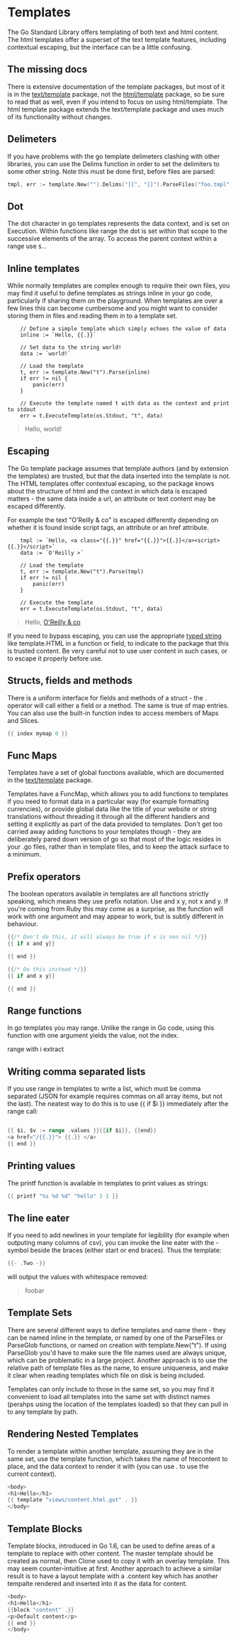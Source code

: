 # Templates

The Go Standard Library offers templating of both text and html content. The html templates offer a superset of the text template features, including contextual escaping, but the interface can be a little confusing.

## The missing docs

There is extensive documentation of the template packages, but most of it is in the [text/template](https://golang.org/pkg/text/template/) package, not the [html/template](https://golang.org/pkg/html/template/) package, so be sure to read that as well, even if you intend to focus on using html/template. The html template package extends the text/template package and uses much of its functionality without changes.  

## Delimeters

If you have problems with the go template delimeters clashing with other libraries, you can use the Delims function in order to set the delimiters to some other string. Note this must be done first, before files are parsed:

```go
tmpl, err := template.New("").Delims("[[", "]]").ParseFiles("foo.tmpl", "bar.tmpl")
```

## Dot

The dot character in go templates represents the data context, and is set on Execution. Within functions like range the dot is set within that scope to the successive elements of the array. To access the parent context within a range use `$.`.

## Inline templates

While normally templates are complex enough to require their own files, you may find it useful to define templates as strings inline in your go code, particularly if sharing them on the playground. When templates are over a few lines this can become cumbersome and you might want to consider storing them in files and reading them in to a template set. 

```
    // Define a simple template which simply echoes the value of data
    inline := `Hello, {{.}}`

    // Set data to the string world!
	data := `world!`
	
    // Load the template
	t, err := template.New("t").Parse(inline)
	if err != nil {
		panic(err)
	}

    // Execute the template named t with data as the context and print to stdout
	err = t.ExecuteTemplate(os.Stdout, "t", data)
```

> Hello, world!

## Escaping 

The Go template package assumes that template authors (and by extension the templates) are trusted, but that the data inserted into the template is not. The HTML templates offer contextual escaping, so the package knows about the structure of html and the context in which data is escaped matters - the same data inside a url, an attribute or text content may be escaped differently. 

For example the text "O'Reilly & co" is escaped differently depending on whether it is found inside script tags, an attribute or an href attribute.

```
    tmpl := `Hello, <a class="{{.}}" href="{{.}}">{{.}}</a><script>{{.}}</script>`
	data := `O'Reilly >`
	
    // Load the template
	t, err := template.New("t").Parse(tmpl)
	if err != nil {
		panic(err)
	}

    // Execute the template
	err = t.ExecuteTemplate(os.Stdout, "t", data)
```

> Hello, <a class="O&#39;Reilly &amp; co" href="O%27Reilly%20&amp;%20co">O&#39;Reilly &amp; co</a><script>"O'Reilly \u0026 co"</script>

If you need to bypass escaping, you can use the appropriate [typed string](https://golang.org/pkg/html/template/#hdr-Typed_Strings) like template.HTML in a function or field, to indicate to the package that this is trusted content. Be very careful not to use user content in such cases, or to escape it properly before use.  



## Structs, fields and methods

There is a uniform interface for fields and methods of a struct - the . operator will call either a field or a method. The same is true of map entries. You can also use the built-in function index to access members of Maps and Slices.

```go
{{ index mymap 0 }}
```

## Func Maps

Templates have a set of global functions available, which are documented in the [text/template](https://golang.org/pkg/text/template/#hdr-Functions) package. 

Templates have a FuncMap, which allows you to add functions to templates if you need to format data in a particular way (for example formatting currencies), or provide global data like the title of your website or string translations without threading it through all the different handlers and setting it explicitly as part of the data provided to templates. Don't get too carried away adding functions to your templates though - they are deliberately pared down version of go so that most of the logic resides in your .go files, rather than in template files, and to keep the attack surface to a minimum. 

## Prefix operators 

The boolean operators available in templates are all functions strictly speaking, which means they use prefix notation. Use and x y, not x and y. If you're coming from Ruby this may come as a surprise, as the function will work with one argument and may appear to work, but is subtly different in behaviour.  

```go
{{/* Don't do this, it will always be true if x is non nil */}}
{{ if x and y}}

{{ end }}

{{/* Do this instead */}}
{{ if and x y}}

{{ end }}
```

## Range functions 

In go templates you may range. Unlike the range in Go code, using this function with one argument yields the value, not the index.  

range with i extract

## Writing comma separated lists

If you use range in templates to write a list, which must be comma separated (JSON for example requires commas on all array items, but not the last). The neatest way to do this is to use {{ if $i }} immediately after the range call:

```go 

{{ $i, $v := range .values }}{{if $i}}, {{end}}
<a href="/{{.}}"> {{.}} </a>
{{ end }}

```

## Printing values 

The printf function is available in templates to print values as strings:  

```go
{{ printf "%s %d %d" "hello" 1 1 }}
```

## The line eater

If you need to add newlines in your template for legibility (for example when outputing many columns of csv), you can invoke the line eater with the - symbol beside the braces (either start or end braces). Thus the template:

```go  {{- .One }}
{{- .Two -}}
```

will output the values with whitespace removed:

> foobar

## Template Sets

There are several different ways to define templates and name them - they can be named inline in the template, or named by one of the ParseFiles or ParseGlob functions, or named on creation with template.New("t"). If using ParseGlob you'd have to make sure the file names used are always unique, which can be problematic in a large project. Another approach is to use the relative path of template files as the name, to ensure uniqueness, and make it clear when reading templates which file on disk is being included. 

Templates can only include to those in the same set, so you may find it convenient to load all templates into the same set with distinct names (perahps using the location of the templates loaded) so that they can pull in to any template by path.

## Rendering Nested Templates 

To render a template within another template, assuming they are in the same set, use the template function, which takes the name of htecontent to place, and the data context to render it with (you can use . to use the current context). 

```go
<body>
<h1>Hello</h1>
{{ template "views/content.html.got" . }}
</body>
```


## Template Blocks

Template blocks, introduced in Go 1.6, can be used to define areas of a template to replace with other content. The master template should be created as normal, then Clone used to copy it with an overlay template. This may seem counter-intuitive at first. Another approach to achieve a similar result is to have a layout template with a .content key which has another tempalte rendered and inserted into it as the data for content.  

```go
<body>
<h1>Hello</h1>
{{block "content" .}}
<p>Default content</p>
{{ end }}
</body>
```


